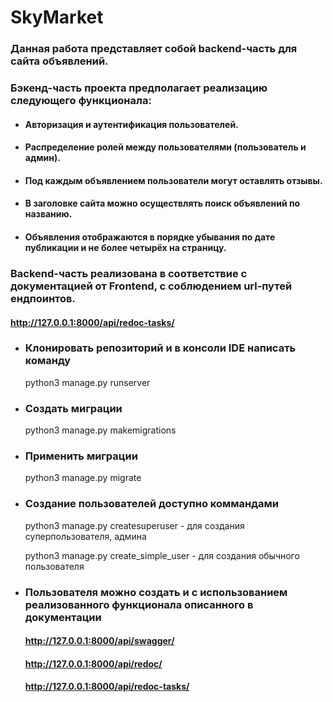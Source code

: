 # SkyMarket

### Данная работа представляет собой backend-часть для сайта объявлений.

### Бэкенд-часть проекта предполагает реализацию следующего функционала:

- #### Авторизация и аутентификация пользователей.
- #### Распределение ролей между пользователями (пользователь и админ).
- #### Под каждым объявлением пользователи могут оставлять отзывы.
- #### В заголовке сайта можно осуществлять поиск объявлений по названию.
- #### Объявления отображаются в порядке убывания по дате публикации и не более четырёх на страницу.
### Backend-часть реализована в соответствие с документацией от Frontend, с соблюдением url-путей ендпоинтов.
  #### http://127.0.0.1:8000/api/redoc-tasks/

- ### Клонировать репозиторий и в консоли IDE написать команду
    python3 manage.py runserver
- ### Создать миграции
    python3 manage.py makemigrations
- ### Применить миграции
    python3 manage.py migrate
- ### Создание пользователей доступно коммандами
     python3 manage.py createsuperuser  - для создания суперпользователя, админа
  
     python3 manage.py create_simple_user  - для создания обычного пользователя
- ### Пользователя можно создать и с использованием реализованного функционала описанного в документации
    #### http://127.0.0.1:8000/api/swagger/
    #### http://127.0.0.1:8000/api/redoc/
    #### http://127.0.0.1:8000/api/redoc-tasks/